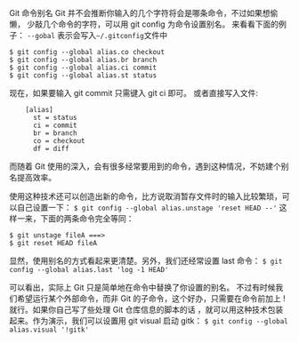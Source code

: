 Git 命令别名
Git 并不会推断你输入的几个字符将会是哪条命令，不过如果想偷懒，
少敲几个命令的字符，可以用 git config 为命令设置别名。
来看看下面的例子：
`--gobal` 表示会写入`~/.gitconfig`文件中
```
$ git config --global alias.co checkout
$ git config --global alias.br branch
$ git config --global alias.ci commit
$ git config --global alias.st status
```
现在，如果要输入 git commit 只需键入 git ci 即可。
或者直接写入文件:
```
    [alias]  
      st = status  
      ci = commit  
      br = branch  
      co = checkout  
      df = diff 
```

而随着 Git 使用的深入，会有很多经常要用到的命令，遇到这种情况，不妨建个别名提高效率。

使用这种技术还可以创造出新的命令，比方说取消暂存文件时的输入比较繁琐，可以自己设置一下：
`$ git config --global alias.unstage 'reset HEAD --'`
这样一来，下面的两条命令完全等同：
```
$ git unstage fileA ===>
$ git reset HEAD fileA
```
显然，使用别名的方式看起来更清楚。另外，我们还经常设置 last 命令：
`$ git config --global alias.last 'log -1 HEAD'`

可以看出，实际上 Git 只是简单地在命令中替换了你设置的别名。
不过有时候我们希望运行某个外部命令，而非 Git 的子命令，这个好办，只需要在命令前加上 ! 就行。如果你自己写了些处理 Git 仓库信息的脚本的话
，就可以用这种技术包装起来。作为演示，我们可以设置用 git visual 启动 gitk：
`$ git config --global alias.visual '!gitk'`

